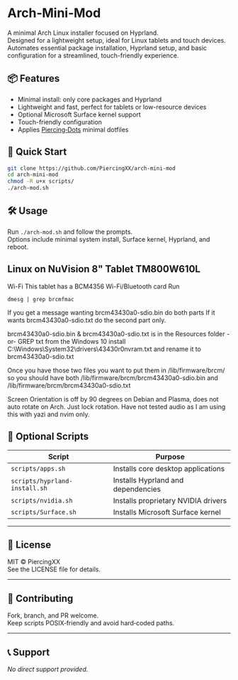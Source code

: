 
# Arch‑Mini‑Mod

A minimal Arch Linux installer focused on Hyprland.  
Designed for a lightweight setup, ideal for Linux tablets and touch devices.
Automates essential package installation, Hyprland setup, and basic configuration for a streamlined, touch-friendly experience.



## 📦 Features

- Minimal install: only core packages and Hyprland
- Lightweight and fast, perfect for tablets or low-resource devices
- Optional Microsoft Surface kernel support
- Touch-friendly configuration
- Applies [Piercing‑Dots](https://github.com/PiercingXX/piercing-dots) minimal dotfiles



## 🚀 Quick Start

```bash
git clone https://github.com/PiercingXX/arch-mini-mod
cd arch-mini-mod
chmod -R u+x scripts/
./arch-mod.sh
```



## 🛠️ Usage

Run `./arch-mod.sh` and follow the prompts.  
Options include minimal system install, Surface kernel, Hyprland, and reboot.





## Linux on NuVision 8" Tablet TM800W610L
Wi-Fi
This tablet has a BCM4356 Wi-Fi/Bluetooth card
Run
```
dmesg | grep brcmfmac
```

If you get a message wanting brcm43430a0-sdio.bin do both parts
If it wants brcm43430a0-sdio.txt do the second part only.

brcm43430a0-sdio.bin & brcm43430a0-sdio.txt is in the Resources folder
-or-
GREP txt from the Windows 10 install C:\Windows\System32\drivers\43430r0nvram.txt and rename it to brcm43430a0-sdio.txt

Once you have those two files you want to put them in /lib/firmware/brcm/ so you should have both /lib/firmware/brcm/brcm43430a0-sdio.bin and /lib/firmware/brcm/brcm43430a0-sdio.txt

Screen Orientation is off by 90 degrees on Debian and Plasma, does not auto rotate on Arch. Just lock rotation.
Have not tested audio as I am using this with yazi and nvim only.





## 🔧 Optional Scripts

| Script                | Purpose                                 |
|-----------------------|-----------------------------------------|
| `scripts/apps.sh`     | Installs core desktop applications      |
| `scripts/hyprland-install.sh` | Installs Hyprland and dependencies |
| `scripts/nvidia.sh`   | Installs proprietary NVIDIA drivers     |
| `scripts/Surface.sh`  | Installs Microsoft Surface kernel       |

---

## 📄 License

MIT © PiercingXX  
See the LICENSE file for details.

---

## 🤝 Contributing

Fork, branch, and PR welcome.  
Keep scripts POSIX‑friendly and avoid hard‑coded paths.

---

## 📞 Support

*No direct support provided.*
```
